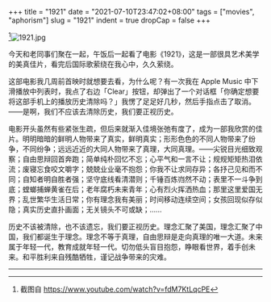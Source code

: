 +++
title = "1921"
date = "2021-07-10T23:47:02+08:00"
tags = ["movies", "aphorism"]
slug = "1921"
indent = true
dropCap = false
+++

[^1]![1921.jpg](/images/1921.jpg)

今天和老同事们聚在一起，午饭后一起看了电影《1921》，这是一部很具艺术美学的美真佳片，看完后国际歌萦绕在我心中，久久萦绕。

这部电影我几周前首映时就想要去看，为什么呢？有一次我在 Apple Music 中下滑播放中列表时，我点了右边「Clear」按钮，却弹出了一个对话框「你确定想要将这部手机上的播放历史清除吗？」我愣了足足好几秒，然后手指点击了取消。——是啊，我们不应该去清除历史，我们要正视历史。

电影开头虽然有些紧张生疏，但后来就渐入佳境张弛有度了，成为一部我欣赏的佳片。明明暗暗的鲜明人物带来了真实，鲜明真实；形形色色的不同人物带来了纷争，不同纷争；远远近近的大同人物带来了真理，大同真理。——尖锐目光细致观察；自由思辩回首奔跑；简单纯朴回忆不忘；心平气和一言不让；规规矩矩热泪依流；废寝忘食咬文嚼字；兢兢业业毫不抱怨；你我不让求同存异；各抒己见和而不同；自知者明自胜者强；坚守底线看清潜则；千锤百炼岿然不动；表里不一斗争到底；螳螂捕蝉黄雀在后；老年腐朽未来青年；心有烈火挥洒热血；那里这里爱国无界；乱世繁华生活日常；你有理念我有美丽；时间移动连续空间；女孩回现似存似隐；真实历史直扑画面；无关镜头不可或缺；……

历史不该被清除，也不该遗忘，我们要正视历史。理念汇聚了美国，理念汇聚了中国，我们都诞生于理念。理念不等于真理，自由思辩是走向真理的唯一大道。未来属于年轻一代，教育成就年轻一代。切勿低头盲目抱怨，睁眼看世界，着手创未来。和平胜利来自残酷牺牲，谨记战争带来的灾难。

---

[^1]: 截图自 https://www.youtube.com/watch?v=fdM7KtLqcPE
